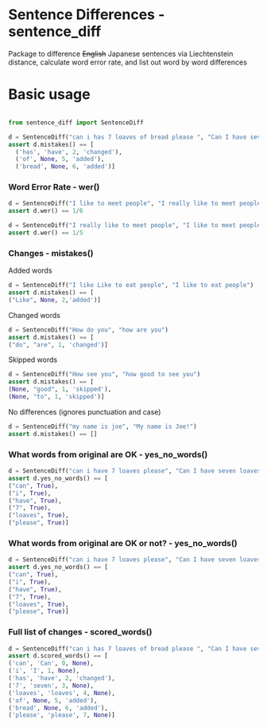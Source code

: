 # Sentence Differences - sentence_diff
Package to difference ~~English~~ Japanese sentences via Liechtenstein distance, calculate word error rate, and list out word by word differences

# Basic usage

```python

from sentence_diff import SentenceDiff

d = SentenceDiff("can i has 7 loaves of bread please ", "Can I have seven loaves, please?")
assert d.mistakes() == [
  ('has', 'have', 2, 'changed'),
  ('of', None, 5, 'added'),
  ('bread', None, 6, 'added')]

```

### Word Error Rate - wer()

```python
d = SentenceDiff("I like to meet people", "I really like to meet people")
assert d.wer() == 1/6
```

```python
d = SentenceDiff("I really like to meet people", "I like to meet people")
assert d.wer() == 1/5
```

### Changes - mistakes()

Added words
```python
d = SentenceDiff("I like Like to eat people", "I like to eat people")
assert d.mistakes() == [
("Like", None, 2,'added')]
```

Changed words 
```python
d = SentenceDiff("How do you", "how are you")
assert d.mistakes() == [
("do", "are", 1, 'changed')]
```

Skipped words
```python
d = SentenceDiff("How see you", "how good to see you")
assert d.mistakes() == [
(None, "good", 1, 'skipped'), 
(None, "to", 1, 'skipped')]
```

No differences (ignores punctuation and case)
```python
d = SentenceDiff("my name is joe", "My name is Joe!")
assert d.mistakes() == []
```

### What words from original are OK - yes_no_words()

```python
d = SentenceDiff("can i have 7 loaves please", "Can I have seven loaves, please?")
assert d.yes_no_words() == [
("can", True),
("i", True),
("have", True),
("7", True),
("loaves", True),
("please", True)]
```

### What words from original are OK or not? - yes_no_words()

```python
d = SentenceDiff("can i have 7 loaves please", "Can I have seven loaves, please?")
assert d.yes_no_words() == [
("can", True),
("i", True),
("have", True),
("7", True),
("loaves", True),
("please", True)]
```

### Full list of changes - scored_words()

```python
d = SentenceDiff("can i has 7 loaves of bread please ", "Can I have seven loaves, please?")
assert d.scored_words() == [
('can', 'Can', 0, None),
('i', 'I', 1, None),
('has', 'have', 2, 'changed'),
('7', 'seven', 3, None),
('loaves', 'loaves', 4, None),
('of', None, 5, 'added'),
('bread', None, 6, 'added'),
('please', 'please', 7, None)]
```
